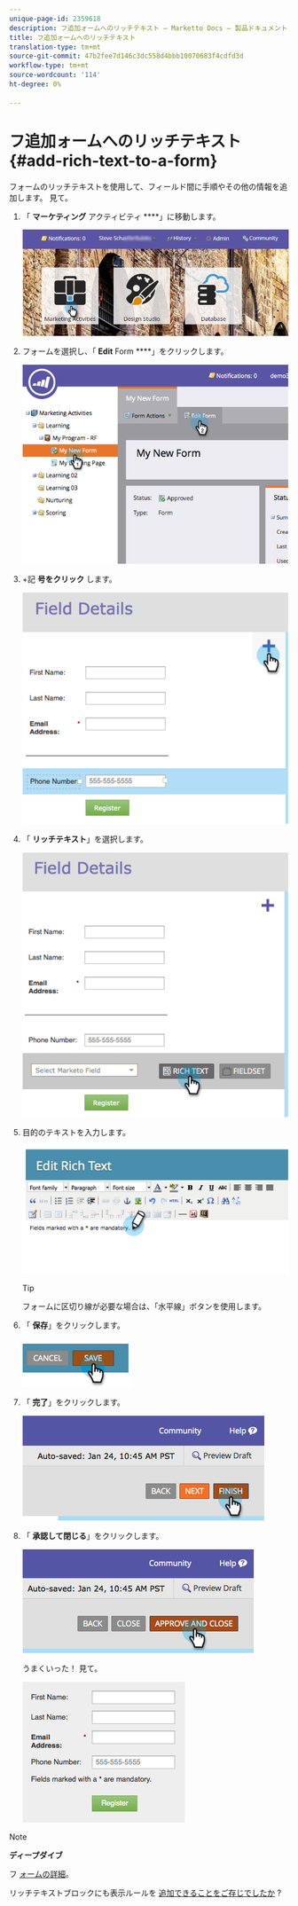 ```yaml
---
unique-page-id: 2359618
description: フ追加ォームへのリッチテキスト — Marketto Docs — 製品ドキュメント
title: フ追加ォームへのリッチテキスト
translation-type: tm+mt
source-git-commit: 47b2fee7d146c3dc558d4bbb10070683f4cdfd3d
workflow-type: tm+mt
source-wordcount: '114'
ht-degree: 0%

---
```



# フ追加ォームへのリッチテキスト {#add-rich-text-to-a-form}

フォームのリッチテキストを使用して、フィールド間に手順やその他の情報を追加します。 見て。

1. 「 **マーケティング** アクティビティ ****」に移動します。

   ![](assets/login-marketing-activities-2.png)

1. フォームを選択し、「 **Edit** Form ****」をクリックします。

   ![](assets/image2014-9-15-16-3a46-3a7.png)

1. +記 **号をクリック** します。

   ![](assets/image2014-9-15-16-3a46-3a43.png)

1. 「 **リッチテキスト**」を選択します。

   ![](assets/image2014-9-15-16-3a47-3a9.png)

1. 目的のテキストを入力します。

   ![](assets/image2014-9-15-16-3a47-3a20.png)

   >[!TIP]
   >
   >フォームに区切り線が必要な場合は、「水平線」ボタンを使用します。

1. 「 **保存**」をクリックします。

   ![](assets/image2014-9-15-16-3a48-3a18.png)

1. 「 **完了**」をクリックします。

   ![](assets/image2014-9-15-16-3a48-3a36.png)

1. 「 **承認して閉じる**」をクリックします。

   ![](assets/image2014-9-15-16-3a48-3a51.png)

   うまくいった！ 見て。

   ![](assets/image2014-9-15-16-3a48-3a58.png)

>[!NOTE]
>
>**ディープダイブ**
>
>フ [ォームの詳細](http://docs.marketo.com/display/docs/forms)。

リッチテキストブロックにも表示ルールを [追加できることをご存じでしたか](../../../../product-docs/demand-generation/forms/form-fields/dynamically-toggle-visibility-of-a-form-field.md) ?